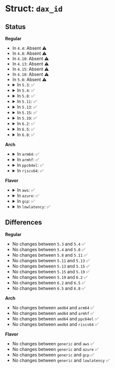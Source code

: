 # Struct: <code>dax_id</code>

## Status
<b>Regular</b>
<ul>
<li>
In <code>4.4</code>: Absent ⚠️
</li>
<li>
In <code>4.8</code>: Absent ⚠️
</li>
<li>
In <code>4.10</code>: Absent ⚠️
</li>
<li>
In <code>4.13</code>: Absent ⚠️
</li>
<li>
In <code>4.15</code>: Absent ⚠️
</li>
<li>
In <code>4.18</code>: Absent ⚠️
</li>
<li>
In <code>5.0</code>: Absent ⚠️
</li>
<li>
<details>
<summary>In <code>5.3</code>: ✅</summary>

```c
struct dax_id {
    struct list_head list;
    char dev_name[30];
};
```
</details>
</li>
<li>
<details>
<summary>In <code>5.4</code>: ✅</summary>

```c
struct dax_id {
    struct list_head list;
    char dev_name[30];
};
```
</details>
</li>
<li>
<details>
<summary>In <code>5.8</code>: ✅</summary>

```c
struct dax_id {
    struct list_head list;
    char dev_name[30];
};
```
</details>
</li>
<li>
<details>
<summary>In <code>5.11</code>: ✅</summary>

```c
struct dax_id {
    struct list_head list;
    char dev_name[30];
};
```
</details>
</li>
<li>
<details>
<summary>In <code>5.13</code>: ✅</summary>

```c
struct dax_id {
    struct list_head list;
    char dev_name[30];
};
```
</details>
</li>
<li>
<details>
<summary>In <code>5.15</code>: ✅</summary>

```c
struct dax_id {
    struct list_head list;
    char dev_name[30];
};
```
</details>
</li>
<li>
<details>
<summary>In <code>5.19</code>: ✅</summary>

```c
struct dax_id {
    struct list_head list;
    char dev_name[30];
};
```
</details>
</li>
<li>
<details>
<summary>In <code>6.2</code>: ✅</summary>

```c
struct dax_id {
    struct list_head list;
    char dev_name[30];
};
```
</details>
</li>
<li>
<details>
<summary>In <code>6.5</code>: ✅</summary>

```c
struct dax_id {
    struct list_head list;
    char dev_name[30];
};
```
</details>
</li>
<li>
<details>
<summary>In <code>6.8</code>: ✅</summary>

```c
struct dax_id {
    struct list_head list;
    char dev_name[30];
};
```
</details>
</li>
</ul>
<b>Arch</b>
<ul>
<li>
<details>
<summary>In <code>arm64</code>: ✅</summary>

```c
struct dax_id {
    struct list_head list;
    char dev_name[30];
};
```
</details>
</li>
<li>
<details>
<summary>In <code>armhf</code>: ✅</summary>

```c
struct dax_id {
    struct list_head list;
    char dev_name[30];
};
```
</details>
</li>
<li>
<details>
<summary>In <code>ppc64el</code>: ✅</summary>

```c
struct dax_id {
    struct list_head list;
    char dev_name[30];
};
```
</details>
</li>
<li>
<details>
<summary>In <code>riscv64</code>: ✅</summary>

```c
struct dax_id {
    struct list_head list;
    char dev_name[30];
};
```
</details>
</li>
</ul>
<b>Flavor</b>
<ul>
<li>
<details>
<summary>In <code>aws</code>: ✅</summary>

```c
struct dax_id {
    struct list_head list;
    char dev_name[30];
};
```
</details>
</li>
<li>
<details>
<summary>In <code>azure</code>: ✅</summary>

```c
struct dax_id {
    struct list_head list;
    char dev_name[30];
};
```
</details>
</li>
<li>
<details>
<summary>In <code>gcp</code>: ✅</summary>

```c
struct dax_id {
    struct list_head list;
    char dev_name[30];
};
```
</details>
</li>
<li>
<details>
<summary>In <code>lowlatency</code>: ✅</summary>

```c
struct dax_id {
    struct list_head list;
    char dev_name[30];
};
```
</details>
</li>
</ul>

## Differences
<b>Regular</b>
<ul>
<li>
No changes between <code>5.3</code> and <code>5.4</code> ✅
</li>
<li>
No changes between <code>5.4</code> and <code>5.8</code> ✅
</li>
<li>
No changes between <code>5.8</code> and <code>5.11</code> ✅
</li>
<li>
No changes between <code>5.11</code> and <code>5.13</code> ✅
</li>
<li>
No changes between <code>5.13</code> and <code>5.15</code> ✅
</li>
<li>
No changes between <code>5.15</code> and <code>5.19</code> ✅
</li>
<li>
No changes between <code>5.19</code> and <code>6.2</code> ✅
</li>
<li>
No changes between <code>6.2</code> and <code>6.5</code> ✅
</li>
<li>
No changes between <code>6.5</code> and <code>6.8</code> ✅
</li>
</ul>
<b>Arch</b>
<ul>
<li>
No changes between <code>amd64</code> and <code>arm64</code> ✅
</li>
<li>
No changes between <code>amd64</code> and <code>armhf</code> ✅
</li>
<li>
No changes between <code>amd64</code> and <code>ppc64el</code> ✅
</li>
<li>
No changes between <code>amd64</code> and <code>riscv64</code> ✅
</li>
</ul>
<b>Flavor</b>
<ul>
<li>
No changes between <code>generic</code> and <code>aws</code> ✅
</li>
<li>
No changes between <code>generic</code> and <code>azure</code> ✅
</li>
<li>
No changes between <code>generic</code> and <code>gcp</code> ✅
</li>
<li>
No changes between <code>generic</code> and <code>lowlatency</code> ✅
</li>
</ul>
